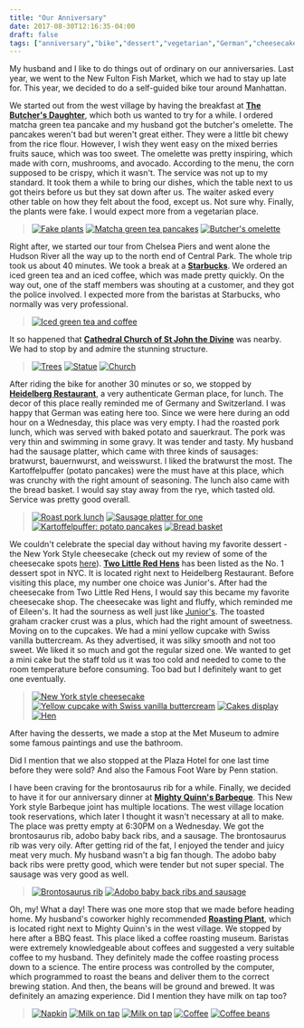 ```yaml
---
title: "Our Anniversary"
date: 2017-08-30T12:16:35-04:00
draft: false
tags: ["anniversary","bike","dessert","vegetarian","German","cheesecake","bbq","coffee","museum","special day"]
---
```

My husband and I like to do things out of ordinary on our anniversaries. Last year, we went to the New Fulton Fish Market, which we had to stay up late for. This year, we decided to do a self-guided bike tour around Manhattan.

We started out from the west village by having the breakfast at **[The Butcher's Daughter](https://www.yelp.com/biz/the-butchers-daughter-new-york-2?hrid=UBPjBMn2ACIkC_WQXHB6GA&utm_campaign=www_review_share_popup&utm_medium=copy_link&utm_source=(direct))**, which both us wanted to try for a while. I ordered matcha green tea pancake and my husband got the butcher's omelette. The pancakes weren't bad but weren't great either. They were a little bit chewy from the rice flour. However, I wish they went easy on the mixed berries fruits sauce, which was too sweet. The omelette was pretty inspiring, which made with corn,  mushrooms, and avocado. According to the menu, the corn supposed to be crispy, which it wasn't. The service was not up to my standard. It took them a while to bring our dishes, which the table next to us got theirs before us but they sat down after us. The waiter asked every other table on how they felt about the food, except us. Not sure why. Finally, the plants were fake. I would expect more from a vegetarian place.

> [![Fake plants](https://s3-media3.fl.yelpcdn.com/bphoto/v99OoxOUoKUaH7wZ6I4s4g/o.jpg "Fake plants")](https://www.yelp.com/biz_photos/the-butchers-daughter-new-york-2?select=v99OoxOUoKUaH7wZ6I4s4g&userid=Qevuomc7vf9OHlN_dPB_rA) [![Matcha green tea pancakes](https://s3-media2.fl.yelpcdn.com/bphoto/zqDeKrJyA4okGlWVtA-ttA/o.jpg "Match green tea pancakes")](https://www.yelp.com/biz_photos/the-butchers-daughter-new-york-2?select=v99OoxOUoKUaH7wZ6I4s4g&userid=Qevuomc7vf9OHlN_dPB_rA) [![Butcher's omelette](https://s3-media2.fl.yelpcdn.com/bphoto/Wq8tZh2amdKd3Yarz3Peiw/o.jpg "Butcher's omelette")](https://www.yelp.com/biz_photos/the-butchers-daughter-new-york-2?select=Wq8tZh2amdKd3Yarz3Peiw&userid=Qevuomc7vf9OHlN_dPB_rA)

Right after, we started our tour from Chelsea Piers and went alone the Hudson River all the way up to the north end of Central Park. The whole trip took us about 40 minutes. We took a break at a **[Starbucks](http://www.yelp.com/biz/starbucks-new-york-327?hrid=r2oG_WLlJWHg_bcwf8hmnA)**. We ordered an iced green tea and an iced coffee, which was made pretty quickly. On the way out, one of the staff members was shouting at a customer, and they got the police involved. I expected more from the baristas at Starbucks, who normally was very professional.

> [![Iced green tea and coffee](https://s3-media3.fl.yelpcdn.com/bphoto/KSrVeWS5D-USD1AYLQW15g/o.jpg "Iced green tea and coffee")](https://www.yelp.com/biz_photos/starbucks-new-york-327?select=KSrVeWS5D-USD1AYLQW15g&reviewid=r2oG_WLlJWHg_bcwf8hmnA)

It so happened that **[Cathedral Church of St John the Divine](http://www.yelp.com/biz/cathedral-church-of-st-john-the-divine-new-york-6?hrid=2uKWk1JYhDn8Ot6ev3wLrQ)** was nearby. We had to stop by and admire the stunning structure.

> [![Trees](https://s3-media4.fl.yelpcdn.com/bphoto/2OyxODZYU_hleNnLJ3KeyQ/o.jpg "Trees")](https://www.yelp.com/biz_photos/cathedral-church-of-st-john-the-divine-new-york-6?select=2OyxODZYU_hleNnLJ3KeyQ&userid=Qevuomc7vf9OHlN_dPB_rA) [![Statue](https://s3-media2.fl.yelpcdn.com/bphoto/04pDPmTensVI3WAAtE-WDg/o.jpg "Statue")](https://www.yelp.com/biz_photos/cathedral-church-of-st-john-the-divine-new-york-6?select=04pDPmTensVI3WAAtE-WDg&userid=Qevuomc7vf9OHlN_dPB_rA) [![Church](https://s3-media2.fl.yelpcdn.com/bphoto/LiKtYBqP5g4JuU3LEO37LQ/o.jpg "Church")](https://www.yelp.com/biz_photos/cathedral-church-of-st-john-the-divine-new-york-6?select=LiKtYBqP5g4JuU3LEO37LQ&userid=Qevuomc7vf9OHlN_dPB_rA)

After riding the bike for another 30 minutes or so, we stopped by **[Heidelberg Restaurant](http://www.yelp.com/biz/heidelberg-restaurant-new-york?hrid=Q5D6jlZ50C1QjfJtwuNsAA)**, a very authenticate German place, for lunch. The decor of this place really reminded me of Germany and Switzerland. I was happy that German was eating here too. Since we were here during an odd hour on a Wednesday, this place was very empty. I had the roasted pork lunch, which was served with baked potato and sauerkraut. The pork was very thin and swimming in some gravy. It was tender and tasty. My husband had the sausage platter, which came with three kinds of sausages: bratwurst, bauernwurst, and weisswurst. I liked the bratwurst the most. The Kartoffelpuffer (potato pancakes) were the must have at this place, which was crunchy with the right amount of seasoning. The lunch also came with the bread basket. I would say stay away from the rye, which tasted old. Service was pretty good overall.

> [![Roast pork lunch](https://s3-media4.fl.yelpcdn.com/bphoto/zOwJjVtQTJZqgSB9hYaV2A/o.jpg "Roast pork lunch")](https://www.yelp.com/biz_photos/heidelberg-restaurant-new-york?select=zOwJjVtQTJZqgSB9hYaV2A&userid=Qevuomc7vf9OHlN_dPB_rA) [![Sausage platter for one](https://s3-media4.fl.yelpcdn.com/bphoto/HcFoUN0ND3GhOxIH5iJJ2A/o.jpg "Sausage platter for one")](https://www.yelp.com/biz_photos/heidelberg-restaurant-new-york?select=HcFoUN0ND3GhOxIH5iJJ2A&userid=Qevuomc7vf9OHlN_dPB_rA) [![Kartoffelpuffer: potato pancakes](https://s3-media4.fl.yelpcdn.com/bphoto/-UEhxT5PXH0JUSWElUQyBQ/o.jpg "Kartoffelpuffer: potato pancakes")](https://www.yelp.com/biz_photos/heidelberg-restaurant-new-york?select=-UEhxT5PXH0JUSWElUQyBQ&userid=Qevuomc7vf9OHlN_dPB_rA) [![Bread basket](https://s3-media1.fl.yelpcdn.com/bphoto/idOtJR9E7KJR4Zf_cJ0M9w/o.jpg "Bread basket")](https://www.yelp.com/biz_photos/heidelberg-restaurant-new-york?select=idOtJR9E7KJR4Zf_cJ0M9w&userid=Qevuomc7vf9OHlN_dPB_rA)

We couldn't celebrate the special day without having my favorite dessert - the New York Style cheesecake (check out my review of some of the cheesecake spots [here](/thisiswei/posts/2017-08-30-cheesecakes)). **[Two Little Red Hens](http://www.yelp.com/biz/two-little-red-hens-new-york-4?hrid=vYyFc9rWneRGCZCsmM73cA)** has been listed as the No. 1 dessert spot in NYC. It is located right next to Heidelberg Restaurant. Before visiting this place, my number one choice was Junior's. After had the cheesecake from Two Little Red Hens, I would say this became my favorite cheesecake shop. The cheesecake was light and fluffy, which reminded me of Eileen's. It had the sourness as well just like [Junior's](http://www.yelp.com/biz/juniors-restaurant-and-cheesecake-new-york?hrid=gMTLJYYdpv4_D7DJpHyh4Q). The toasted graham cracker crust was a plus, which had the right amount of sweetness. Moving on to the cupcakes. We had a mini yellow cupcake with Swiss vanilla buttercream. As they advertised, it was silky smooth and not too sweet. We liked it so much and got the regular sized one. We wanted to get a mini cake but the staff told us it was too cold and needed to come to the room temperature before consuming. Too bad but I definitely want to get one eventually.

> [![New York style cheesecake](https://s3-media1.fl.yelpcdn.com/bphoto/GNjUmwvdlHy1abN6bCvEcw/o.jpg "New York style cheesecake")](https://www.yelp.com/biz_photos/two-little-red-hens-new-york-4?select=GNjUmwvdlHy1abN6bCvEcw&reviewid=vYyFc9rWneRGCZCsmM73cA) [![Yellow cupcake with Swiss vanilla buttercream](https://s3-media2.fl.yelpcdn.com/bphoto/VqfSIH_LPE259Pfo7HBgYg/o.jpg "Yellow cupcake with Swiss vanilla buttercream")](https://www.yelp.com/biz_photos/two-little-red-hens-new-york-4?select=VqfSIH_LPE259Pfo7HBgYg&reviewid=vYyFc9rWneRGCZCsmM73cA) [![Cakes display](https://s3-media2.fl.yelpcdn.com/bphoto/_C49pyu_G9ItFDN8lt19Xg/o.jpg "Cakes display")](https://www.yelp.com/biz_photos/two-little-red-hens-new-york-4?select=_C49pyu_G9ItFDN8lt19Xg&reviewid=vYyFc9rWneRGCZCsmM73cA) [![Hen](https://s3-media1.fl.yelpcdn.com/bphoto/74KKY8eFW562BcvU_guqqg/o.jpg "Hen")](https://www.yelp.com/biz_photos/two-little-red-hens-new-york-4?select=74KKY8eFW562BcvU_guqqg&reviewid=vYyFc9rWneRGCZCsmM73cA)

After having the desserts, we made a stop at the Met Museum to admire some famous paintings and use the bathroom.

Did I mention that we also stopped at the Plaza Hotel for one last time before they were sold? And also the Famous Foot Ware by Penn station.

I have been craving for the brontosaurus rib for a while. Finally, we decided to have it for our anniversary dinner at **[Mighty Quinn's Barbeque](http://www.yelp.com/biz/mighty-quinns-barbeque-new-york-5?hrid=FGq-INIlYe8SAhAKYA842g)**. This New York style Barbeque joint has multiple locations. The west village location took reservations, which later I thought it wasn't necessary at all to make. The place was pretty empty at 6:30PM on a Wednesday. We got the brontosaurus rib, adobo baby back ribs, and a sausage. The brontosaurus rib was very oily. After getting rid of the fat, I enjoyed the tender and juicy meat very much. My husband wasn't a big fan though. The adobo baby back ribs were pretty good, which were tender but not super special. The sausage was very good as well.

> [![Brontosaurus rib](https://s3-media2.fl.yelpcdn.com/bphoto/vZkdtQq-TgTkHkehra7FOg/o.jpg "Brontosaurus rib")](https://www.yelp.com/biz_photos/mighty-quinns-barbeque-new-york-5?select=vZkdtQq-TgTkHkehra7FOg&reviewid=FGq-INIlYe8SAhAKYA842g) [![Adobo baby back ribs and sausage](https://s3-media1.fl.yelpcdn.com/bphoto/LnY6tvs6uhT0LMLXCUHTdg/o.jpg "Adobo baby back ribs and sausage")](https://www.yelp.com/biz_photos/mighty-quinns-barbeque-new-york-5?select=LnY6tvs6uhT0LMLXCUHTdg&reviewid=FGq-INIlYe8SAhAKYA842g)

Oh, my! What a day! There was one more stop that we made before heading home. My husband's coworker highly recommended **[Roasting Plant](http://www.yelp.com/biz/roasting-plant-new-york-3?hrid=jlBuobw02i0X9nH9QAkBfw)**, which is located right next to Mighty Quinn's in the west village. We stopped by here after a BBQ feast. This place liked a coffee roasting museum. Baristas were extremely knowledgeable about coffees and suggested a very suitable coffee to my husband. They definitely made the coffee roasting process down to a science. The entire process was controlled by the computer, which programmed to roast the beans and deliver them to the correct brewing station. And then, the beans will be ground and brewed. It was definitely an amazing experience. Did I mention they have milk on tap too?

> [![Napkin](https://s3-media4.fl.yelpcdn.com/bphoto/gNCquqQvbJytM8E9KnrV8A/o.jpg "Napkin")](https://www.yelp.com/biz_photos/roasting-plant-new-york-3?select=gNCquqQvbJytM8E9KnrV8A&userid=Qevuomc7vf9OHlN_dPB_rA) [![Milk on tap](https://s3-media3.fl.yelpcdn.com/bphoto/ItFLbc1S5floabhivOlEbQ/o.jpg "Milk on tap")](https://www.yelp.com/biz_photos/roasting-plant-new-york-3?select=ItFLbc1S5floabhivOlEbQ&userid=Qevuomc7vf9OHlN_dPB_rA) [![Milk on tap](https://s3-media3.fl.yelpcdn.com/bphoto/ItFLbc1S5floabhivOlEbQ/o.jpg "Milk on tap")](https://www.yelp.com/biz_photos/roasting-plant-new-york-3?select=ItFLbc1S5floabhivOlEbQ&userid=Qevuomc7vf9OHlN_dPB_rA) [![Coffee](https://s3-media1.fl.yelpcdn.com/bphoto/ddTJXHvXyPkZKDfNtc_8Kg/o.jpg "Coffee")](https://www.yelp.com/biz_photos/roasting-plant-new-york-3?select=ddTJXHvXyPkZKDfNtc_8Kg&userid=Qevuomc7vf9OHlN_dPB_rA) [![Coffee beans](https://s3-media3.fl.yelpcdn.com/bphoto/qnOk2OE_thCaHy6yK2V1lA/o.jpg "Coffee beans")](https://www.yelp.com/biz_photos/roasting-plant-new-york-3?select=qnOk2OE_thCaHy6yK2V1lA&userid=Qevuomc7vf9OHlN_dPB_rA)

